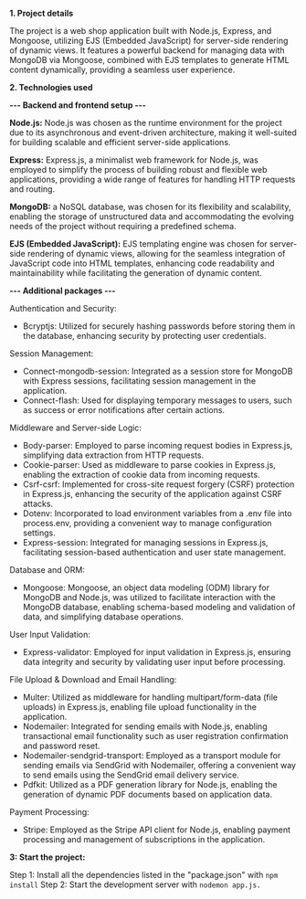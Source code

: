 **1. Project details**

The project is a web shop application built with Node.js, Express, and Mongoose, utilizing EJS (Embedded JavaScript) for server-side rendering of dynamic views. It features a powerful backend for managing data with MongoDB via Mongoose, combined with EJS templates to generate HTML content dynamically, providing a seamless user experience.

**2. Technologies used**

**--- Backend and frontend setup ---**

**Node.js:** Node.js was chosen as the runtime environment for the project due to its asynchronous and event-driven architecture, making it well-suited for building scalable and efficient server-side applications.

**Express:** Express.js, a minimalist web framework for Node.js, was employed to simplify the process of building robust and flexible web applications, providing a wide range of features for handling HTTP requests and routing.

**MongoDB:** a NoSQL database, was chosen for its flexibility and scalability, enabling the storage of unstructured data and accommodating the evolving needs of the project without requiring a predefined schema.

**EJS (Embedded JavaScript):** EJS templating engine was chosen for server-side rendering of dynamic views, allowing for the seamless integration of JavaScript code into HTML templates, enhancing code readability and maintainability while facilitating the generation of dynamic content.

**--- Additional packages ---**

Authentication and Security:
  - Bcryptjs: Utilized for securely hashing passwords before storing them in the database, enhancing security by protecting user credentials.

Session Management:
  - Connect-mongodb-session: Integrated as a session store for MongoDB with Express sessions, facilitating session management in the application.
  - Connect-flash: Used for displaying temporary messages to users, such as success or error notifications after certain actions.

Middleware and Server-side Logic:
  - Body-parser: Employed to parse incoming request bodies in Express.js, simplifying data extraction from HTTP requests.
  - Cookie-parser: Used as middleware to parse cookies in Express.js, enabling the extraction of cookie data from incoming requests.
  - Csrf-csrf: Implemented for cross-site request forgery (CSRF) protection in Express.js, enhancing the security of the application against CSRF attacks.
  - Dotenv: Incorporated to load environment variables from a .env file into process.env, providing a convenient way to manage configuration settings.
  - Express-session: Integrated for managing sessions in Express.js, facilitating session-based authentication and user state management.

Database and ORM:
  - Mongoose: Mongoose, an object data modeling (ODM) library for MongoDB and Node.js, was utilized to facilitate interaction with the MongoDB database, enabling schema-based modeling and validation of data, and simplifying database operations.

User Input Validation:
  - Express-validator: Employed for input validation in Express.js, ensuring data integrity and security by validating user input before processing.

File Upload & Download and Email Handling:
  - Multer: Utilized as middleware for handling multipart/form-data (file uploads) in Express.js, enabling file upload functionality in the application.
  - Nodemailer: Integrated for sending emails with Node.js, enabling transactional email functionality such as user registration confirmation and password reset.
  - Nodemailer-sendgrid-transport: Employed as a transport module for sending emails via SendGrid with Nodemailer, offering a convenient way to send emails using the SendGrid email delivery service.
  - Pdfkit: Utilized as a PDF generation library for Node.js, enabling the generation of dynamic PDF documents based on application data.

Payment Processing:
  - Stripe: Employed as the Stripe API client for Node.js, enabling payment processing and management of subscriptions in the application.

**3: Start the project:**

Step 1: Install all the dependencies listed in the "package.json" with `npm install`
Step 2: Start the development server with `nodemon app.js.`












